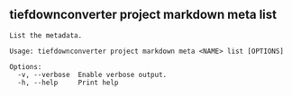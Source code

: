 ## tiefdownconverter project markdown meta list

```
List the metadata.

Usage: tiefdownconverter project markdown meta <NAME> list [OPTIONS]

Options:
  -v, --verbose  Enable verbose output.
  -h, --help     Print help
```

